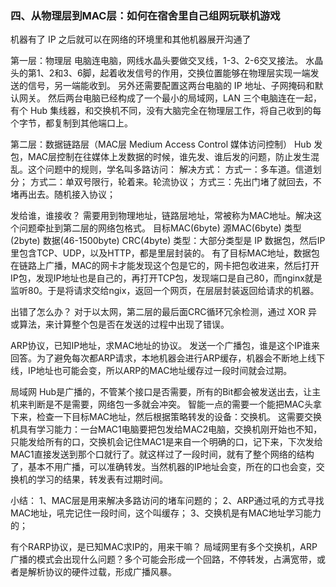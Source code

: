 

### 四、从物理层到MAC层：如何在宿舍里自己组网玩联机游戏
机器有了 IP 之后就可以在网络的环境里和其他机器展开沟通了


第一层：物理层
电脑连电脑，网线水晶头要做交叉线，1-3、2-6交叉接法。
水晶头的第1、2和3、6脚，起着收发信号的作用，交换位置能够在物理层实现一端发送的信号，另一端能收到。
另外还需要配置这两台电脑的 IP 地址、子网掩码和默认网关。
然后两台电脑已经构成了一个最小的局域网，LAN
三个电脑连在一起，有个 Hub 集线器，和交换机不同，没有大脑完全在物理层工作，将自己收到的每个字节，都复制到其他端口上。

第二层：数据链路层（MAC层 Medium Access Control 媒体访问控制）
Hub 发包，MAC层控制在往媒体上发数据的时候，谁先发、谁后发的问题，防止发生混乱。这个问题中的规则，学名叫多路访问：
解决方式：
方式一：多车道。信道划分；
方式二：单双号限行，轮着来。轮流协议；
方式三：先出门堵了就回去，不堵再出去。随机接入协议；

发给谁，谁接收？
需要用到物理地址，链路层地址，常被称为MAC地址。解决这个问题牵扯到第二层的网络包格式。
目标MAC(6byte) 源MAC(6byte) 类型(2byte) 数据(46-1500byte) CRC(4byte)
类型：大部分类型是 IP 数据包，然后IP里包含TCP、UDP，以及HTTP，都是里层封装的。
有了目标MAC地址，数据包在链路上广播，MAC的网卡才能发现这个包是它的，网卡把包收进来，然后打开IP包，发现IP地址也是自己的，再打开TCP包，发现端口是自己80，而nginx就是监听80。于是将请求交给ngix，返回一个网页，在层层封装返回给请求的机器。

出错了怎么办？
对于以太网，第二层的最后面CRC循环冗余检测，通过 XOR 异或算法，来计算整个包是否在发送的过程中出现了错误。

ARP协议，已知IP地址，求MAC地址的协议。
发送一个广播包，谁是这个IP谁来回答。为了避免每次都ARP请求，本地机器会进行ARP缓存，机器会不断地上线下线，IP地址也可能会变，所以ARP的MAC地址缓存过一段时间就会过期。


局域网
Hub是广播的，不管某个接口是否需要，所有的Bit都会被发送出去，让主机来判断是不是需要，网络包一多就会冲突。
智能一点的需要一个能把MAC头拿下来，检查一下目标MAC地址，然后根据策略转发的设备：交换机。
这需要交换机具有学习能力：一台MAC1电脑要把包发给MAC2电脑，交换机刚开始也不知，只能发给所有的口，交换机会记住MAC1是来自一个明确的口，记下来，下次发给MAC1直接发送到那个口就行了。就这样过了一段时间，就有了整个网络的结构了，基本不用广播，可以准确转发。当然机器的IP地址会变，所在的口也会变，交换机的学习的结果，转发表有过期时间。


小结：
1、MAC层是用来解决多路访问的堵车问题的；
2、ARP通过吼的方式寻找MAC地址，吼完记住一段时间，这个叫缓存；
3、交换机是有MAC地址学习能力的；

有个RARP协议，是已知MAC求IP的，用来干嘛？
局域网里有多个交换机，ARP广播的模式会出现什么问题？多个可能会形成一个回路，不停转发，占满宽带，或者是解析协议的硬件过载，形成广播风暴。






